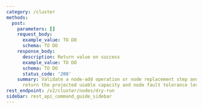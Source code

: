 ```yaml
---
category: /cluster
methods:
  post:
    parameters: []
    request_body:
      example_value: TO DO
      schema: TO DO
    response_body:
      description: Return value on success
      example_value: TO DO
      schema: TO DO
      status_code: '200'
    summary: Validate a node-add operation or node replacement step and, if it succeeds,
      return the projected usable capacity and node fault tolerance level.
rest_endpoint: /v2/cluster/nodes/dry-run
sidebar: rest_api_command_guide_sidebar
---
```

